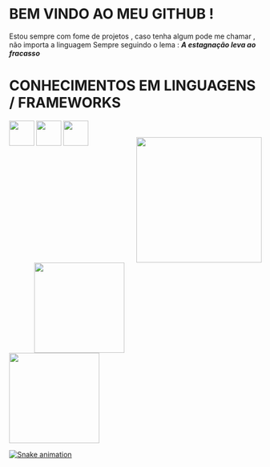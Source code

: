 # BEM VINDO AO MEU GITHUB !
  Estou sempre com fome de projetos , caso tenha algum pode me chamar , não importa a linguagem 
  Sempre seguindo o lema :
 ***A estagnação leva ao fracasso***
  
  
# CONHECIMENTOS EM LINGUAGENS / FRAMEWORKS 

<div>
<code><img src="https://cdn.jsdelivr.net/gh/devicons/devicon/icons/html5/html5-plain-wordmark.svg" width="50" height="50" /></code>
<code><img src="https://cdn.jsdelivr.net/gh/devicons/devicon/icons/css3/css3-plain-wordmark.svg" width="50" height="50"/></code>
<code><img src="https://cdn.jsdelivr.net/gh/devicons/devicon/icons/javascript/javascript-plain.svg" width="50" height="50"/></code>
</div>


<img align="right" width="250px" style="margin-top:-20px" src="">
<div display="inline-block">
<a href="https://github.com/DougVikt">
<img height="180em" src="https://github-readme-stats.vercel.app/api/top-langs/?username=DougVikt&layout=compact&langs_count=7&theme=dracula" hspace="50"/><br>
<img height="180em" src="https://github-readme-stats.vercel.app/api?username=DougVikt&show_icons=true&theme=dracula&include_all_commits=true&count_private=true"/>
</div>

![Snake animation](https://github.com/DougVikt/DougVikt/blob/output/github-contribution-grid-snake.svg)
